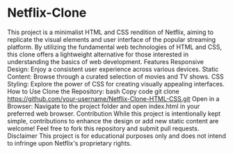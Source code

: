 # Netflix-Clone
 This project is a minimalist HTML and CSS rendition of Netflix, aiming to replicate the visual elements and user interface of the popular streaming platform. By utilizing the fundamental web technologies of HTML and CSS, this clone offers a lightweight alternative for those interested in understanding the basics of web development.  Features Responsive Design: Enjoy a consistent user experience across various devices. Static Content: Browse through a curated selection of movies and TV shows. CSS Styling: Explore the power of CSS for creating visually appealing interfaces. How to Use Clone the Repository:  bash Copy code git clone https://github.com/your-username/Netflix-Clone-HTML-CSS.git Open in a Browser:  Navigate to the project folder and open index.html in your preferred web browser. Contribution While this project is intentionally kept simple, contributions to enhance the design or add new static content are welcome! Feel free to fork this repository and submit pull requests.  Disclaimer This project is for educational purposes only and does not intend to infringe upon Netflix's proprietary rights.
